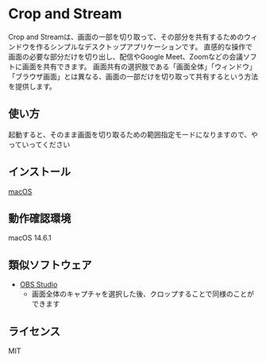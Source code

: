 # Crop and Stream

Crop and Streamは、画面の一部を切り取って、その部分を共有するためのウィンドウを作るシンプルなデスクトップアプリケーションです。
直感的な操作で画面の必要な部分だけを切り出し、配信やGoogle Meet、Zoomなどの会議ソフトに画面を共有できます。
画面共有の選択肢である「画面全体」「ウィンドウ」「ブラウザ画面」とは異なる、画面の一部だけを切り取って共有するという方法を提供します。

## 使い方

起動すると、そのまま画面を切り取るための範囲指定モードになりますので、やっていってください

## インストール

[macOS](https://github.com/nekobato/cropanst/releases/latest)

## 動作確認環境

macOS 14.6.1

## 類似ソフトウェア

- [OBS Studio](https://obsproject.com/)
  - 画面全体のキャプチャを選択した後、クロップすることで同様のことができます

## ライセンス

MIT
